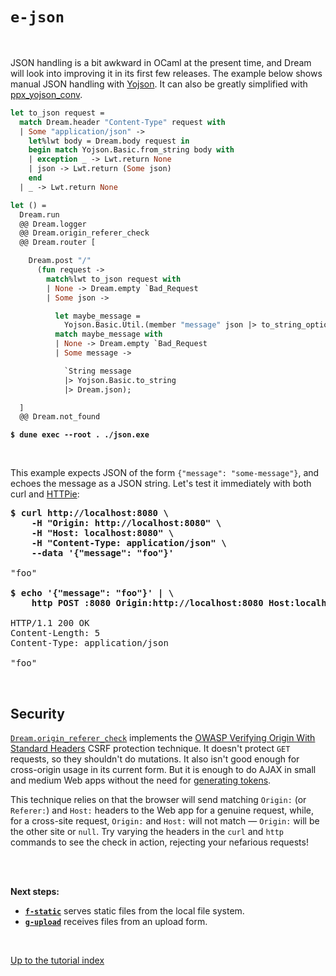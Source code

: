 # `e-json`

<br>

<!-- TODO Add ppx_deriving example. -->

JSON handling is a bit awkward in OCaml at the present time, and Dream will look
into improving it in its first few releases. The example below shows manual
JSON handling with [Yojson](https://github.com/ocaml-community/yojson#readme).
It can also be greatly simplified with
[ppx_yojson_conv](https://github.com/janestreet/ppx_yojson_conv#readme).

```ocaml
let to_json request =
  match Dream.header "Content-Type" request with
  | Some "application/json" ->
    let%lwt body = Dream.body request in
    begin match Yojson.Basic.from_string body with
    | exception _ -> Lwt.return None
    | json -> Lwt.return (Some json)
    end
  | _ -> Lwt.return None

let () =
  Dream.run
  @@ Dream.logger
  @@ Dream.origin_referer_check
  @@ Dream.router [

    Dream.post "/"
      (fun request ->
        match%lwt to_json request with
        | None -> Dream.empty `Bad_Request
        | Some json ->

          let maybe_message =
            Yojson.Basic.Util.(member "message" json |> to_string_option) in
          match maybe_message with
          | None -> Dream.empty `Bad_Request
          | Some message ->

            `String message
            |> Yojson.Basic.to_string
            |> Dream.json);

  ]
  @@ Dream.not_found
```

<pre><code><b>$ dune exec --root . ./json.exe</b></code></pre>

<br>

This example expects JSON of the form `{"message": "some-message"}`, and echoes
the message as a JSON string. Let's test it immediately with both curl and
[HTTPie](https://httpie.io/):

<pre><b>$ curl http://localhost:8080 \
    -H "Origin: http://localhost:8080" \
    -H "Host: localhost:8080" \
    -H "Content-Type: application/json" \
    --data '{"message": "foo"}'</b>

"foo"

<b>$ echo '{"message": "foo"}' | \
    http POST :8080 Origin:http://localhost:8080 Host:localhost:8080</b>

HTTP/1.1 200 OK
Content-Length: 5
Content-Type: application/json

"foo"
</pre>

<br>

## Security

[`Dream.origin_referer_check`](https://aantron.github.io/dream/#val-origin_referer_check)
implements the
[OWASP Verifying Origin With Standard Headers](https://cheatsheetseries.owasp.org/cheatsheets/Cross-Site_Request_Forgery_Prevention_Cheat_Sheet.html#verifying-origin-with-standard-headers)
CSRF protection technique. It doesn't protect `GET` requests, so they shouldn't
do mutations. It also isn't good enough for cross-origin usage in its current
form. But it is enough to do AJAX in small and medium Web apps without the need
for [generating tokens](https://aantron.github.io/dream/#csrf-tokens).

This technique relies on that the browser will send matching `Origin:` (or
`Referer:`) and `Host:` headers to the Web app for a genuine request, while,
for a cross-site request, `Origin:` and `Host:` will not match &mdash;
`Origin:` will be the other site or `null`. Try varying the headers in the
`curl` and `http` commands to see the check in action, rejecting your nefarious
requests!

<br>
<br>

**Next steps:**

- [**`f-static`**](../f-static#files) serves static files from the local
  file system.
- [**`g-upload`**](../g-upload#files) receives files from an upload form.

<br>

[Up to the tutorial index](../#readme)

